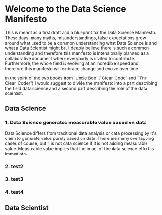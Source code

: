 # Welcome to the Data Science Manifesto
This is meant as a first draft and a blueprint for the Data Science Manifesto. These days, many myths, misunderstandings, false expectations grow around what used to be a common understanding what Data Science is and what a Data Scientist might be. I deeply believe there is such a common understanding and therefore this manifesto is intensionally planned as a collaborative document where everybody is invited to contribute. Furthermore, the whole field is evolving at an incredible speed and therefore this manifesto will embrace change and evolve over time.

In the spirit of the two books from 'Uncle Bob' ("Clean Code" and "The Clean Coder") I would suggest to divide the manifesto into a part describing the field data science and a second part describing the role of the data scientist.

## Data Science

### 1. Data Science generates measurable value based on data

Data Science differs from traditional data analysis or data processing by it's claim to generate value purely based on data. There are many overlapping cases of course, but it is not data science if it is not adding measurable value. Measurable value implies that the imact of the data science effort is immediate.

### 2. test2
### 3. test3
### 4. test4


## Data Scientist
